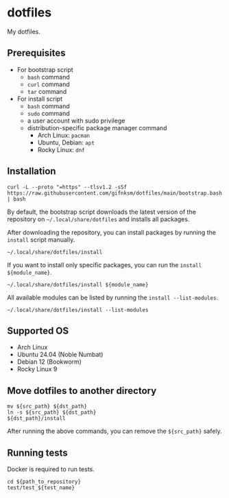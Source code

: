 # dotfiles

My dotfiles.

## Prerequisites

* For bootstrap script
  * `bash` command
  * `curl` command
  * `tar` command
* For install script
  * `bash` command
  * `sudo` command
  * a user account with sudo privilege
  * distribution-specific package manager command
    * Arch Linux: `pacman`
    * Ubuntu, Debian: `apt`
    * Rocky Linux: `dnf`

## Installation

```console
curl -L --proto "=https" --tlsv1.2 -sSf https://raw.githubusercontent.com/gifnksm/dotfiles/main/bootstrap.bash | bash
```

By default, the bootstrap script downloads the latest version of the repository on `~/.local/share/dotfiles` and installs all packages.

After downloading the repository, you can install packages by running the `install` script manually.

```console
~/.local/share/dotfiles/install
```

If you want to install only specific packages, you can run the `install ${module_name}`.

```console
~/.local/share/dotfiles/install ${module_name}
```

All available modules can be listed by running the `install --list-modules`.

```console
~/.local/share/dotfiles/install --list-modules
```

## Supported OS

* Arch Linux
* Ubuntu 24.04 (Noble Numbat)
* Debian 12 (Bookworm)
* Rocky Linux 9

## Move dotfiles to another directory

```console
mv ${src_path} ${dst_path}
ln -s ${src_path} ${dst_path}
${dst_path}/install
```

After running the above commands, you can remove the `${src_path}` safely.

## Running tests

Docker is required to run tests.

```console
cd ${path_to_repository}
test/test_${test_name}
```
